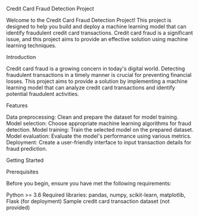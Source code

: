 Credit Card Fraud Detection Project


Welcome to the Credit Card Fraud Detection Project! This project is designed to help you build and deploy a machine learning model that can identify fraudulent credit card transactions. Credit card fraud is a significant issue, and this project aims to provide an effective solution using machine learning techniques.

Introduction

Credit card fraud is a growing concern in today's digital world. Detecting fraudulent transactions in a timely manner is crucial for preventing financial losses. This project aims to provide a solution by implementing a machine learning model that can analyze credit card transactions and identify potential fraudulent activities.

Features

Data preprocessing: Clean and prepare the dataset for model training.
Model selection: Choose appropriate machine learning algorithms for fraud detection.
Model training: Train the selected model on the prepared dataset.
Model evaluation: Evaluate the model's performance using various metrics.
Deployment: Create a user-friendly interface to input transaction details for fraud prediction.

Getting Started

Prerequisites

Before you begin, ensure you have met the following requirements:

Python >= 3.6
Required libraries: pandas, numpy, scikit-learn, matplotlib, Flask (for deployment)
Sample credit card transaction dataset (not provided)
